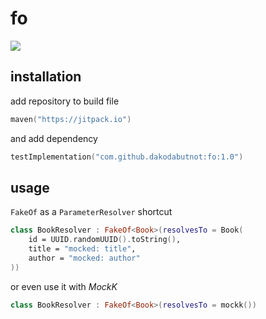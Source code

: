 # fo

[![](https://jitpack.io/v/dakodabutnot/fo.svg)](https://jitpack.io/#dakodabutnot/fo)

## installation
add repository to build file
```kotlin
maven("https://jitpack.io")
```
and add dependency
```kotlin
testImplementation("com.github.dakodabutnot:fo:1.0")
```

## usage

`FakeOf` as a `ParameterResolver` shortcut

```kotlin
class BookResolver : FakeOf<Book>(resolvesTo = Book(
    id = UUID.randomUUID().toString(),
    title = "mocked: title",
    author = "mocked: author"
))
```
or even use it with *MockK*
```kotlin
class BookResolver : FakeOf<Book>(resolvesTo = mockk())
```
